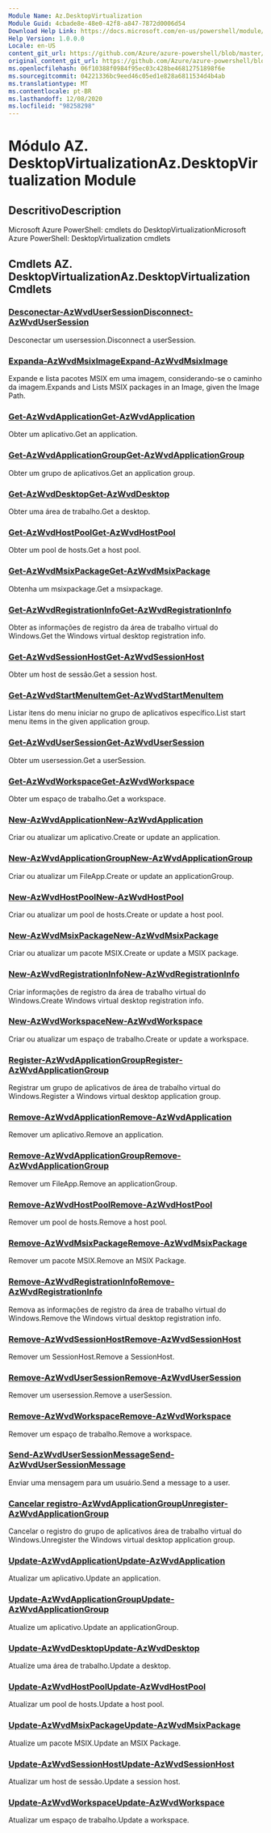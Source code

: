 ```yaml
---
Module Name: Az.DesktopVirtualization
Module Guid: 4cbade8e-48e0-42f8-a847-7872d0006d54
Download Help Link: https://docs.microsoft.com/en-us/powershell/module/az.desktopvirtualization
Help Version: 1.0.0.0
Locale: en-US
content_git_url: https://github.com/Azure/azure-powershell/blob/master/src/DesktopVirtualization/help/Az.DesktopVirtualization.md
original_content_git_url: https://github.com/Azure/azure-powershell/blob/master/src/DesktopVirtualization/help/Az.DesktopVirtualization.md
ms.openlocfilehash: 06f10388f0984f95ec03c428be46812751898f6e
ms.sourcegitcommit: 04221336bc9eed46c05ed1e828a6811534d4b4ab
ms.translationtype: MT
ms.contentlocale: pt-BR
ms.lasthandoff: 12/08/2020
ms.locfileid: "98258298"
---
```

# <span data-ttu-id="469b9-101">Módulo AZ. DesktopVirtualization</span><span class="sxs-lookup"><span data-stu-id="469b9-101">Az.DesktopVirtualization Module</span></span>
## <span data-ttu-id="469b9-102">Descritivo</span><span class="sxs-lookup"><span data-stu-id="469b9-102">Description</span></span>
<span data-ttu-id="469b9-103">Microsoft Azure PowerShell: cmdlets do DesktopVirtualization</span><span class="sxs-lookup"><span data-stu-id="469b9-103">Microsoft Azure PowerShell: DesktopVirtualization cmdlets</span></span>

## <span data-ttu-id="469b9-104">Cmdlets AZ. DesktopVirtualization</span><span class="sxs-lookup"><span data-stu-id="469b9-104">Az.DesktopVirtualization Cmdlets</span></span>
### [<span data-ttu-id="469b9-105">Desconectar-AzWvdUserSession</span><span class="sxs-lookup"><span data-stu-id="469b9-105">Disconnect-AzWvdUserSession</span></span>](Disconnect-AzWvdUserSession.md)
<span data-ttu-id="469b9-106">Desconectar um usersession.</span><span class="sxs-lookup"><span data-stu-id="469b9-106">Disconnect a userSession.</span></span>

### [<span data-ttu-id="469b9-107">Expanda-AzWvdMsixImage</span><span class="sxs-lookup"><span data-stu-id="469b9-107">Expand-AzWvdMsixImage</span></span>](Expand-AzWvdMsixImage.md)
<span data-ttu-id="469b9-108">Expande e lista pacotes MSIX em uma imagem, considerando-se o caminho da imagem.</span><span class="sxs-lookup"><span data-stu-id="469b9-108">Expands and Lists MSIX packages in an Image, given the Image Path.</span></span>

### [<span data-ttu-id="469b9-109">Get-AzWvdApplication</span><span class="sxs-lookup"><span data-stu-id="469b9-109">Get-AzWvdApplication</span></span>](Get-AzWvdApplication.md)
<span data-ttu-id="469b9-110">Obter um aplicativo.</span><span class="sxs-lookup"><span data-stu-id="469b9-110">Get an application.</span></span>

### [<span data-ttu-id="469b9-111">Get-AzWvdApplicationGroup</span><span class="sxs-lookup"><span data-stu-id="469b9-111">Get-AzWvdApplicationGroup</span></span>](Get-AzWvdApplicationGroup.md)
<span data-ttu-id="469b9-112">Obter um grupo de aplicativos.</span><span class="sxs-lookup"><span data-stu-id="469b9-112">Get an application group.</span></span>

### [<span data-ttu-id="469b9-113">Get-AzWvdDesktop</span><span class="sxs-lookup"><span data-stu-id="469b9-113">Get-AzWvdDesktop</span></span>](Get-AzWvdDesktop.md)
<span data-ttu-id="469b9-114">Obter uma área de trabalho.</span><span class="sxs-lookup"><span data-stu-id="469b9-114">Get a desktop.</span></span>

### [<span data-ttu-id="469b9-115">Get-AzWvdHostPool</span><span class="sxs-lookup"><span data-stu-id="469b9-115">Get-AzWvdHostPool</span></span>](Get-AzWvdHostPool.md)
<span data-ttu-id="469b9-116">Obter um pool de hosts.</span><span class="sxs-lookup"><span data-stu-id="469b9-116">Get a host pool.</span></span>

### [<span data-ttu-id="469b9-117">Get-AzWvdMsixPackage</span><span class="sxs-lookup"><span data-stu-id="469b9-117">Get-AzWvdMsixPackage</span></span>](Get-AzWvdMsixPackage.md)
<span data-ttu-id="469b9-118">Obtenha um msixpackage.</span><span class="sxs-lookup"><span data-stu-id="469b9-118">Get a msixpackage.</span></span>

### [<span data-ttu-id="469b9-119">Get-AzWvdRegistrationInfo</span><span class="sxs-lookup"><span data-stu-id="469b9-119">Get-AzWvdRegistrationInfo</span></span>](Get-AzWvdRegistrationInfo.md)
<span data-ttu-id="469b9-120">Obter as informações de registro da área de trabalho virtual do Windows.</span><span class="sxs-lookup"><span data-stu-id="469b9-120">Get the Windows virtual desktop registration info.</span></span>

### [<span data-ttu-id="469b9-121">Get-AzWvdSessionHost</span><span class="sxs-lookup"><span data-stu-id="469b9-121">Get-AzWvdSessionHost</span></span>](Get-AzWvdSessionHost.md)
<span data-ttu-id="469b9-122">Obter um host de sessão.</span><span class="sxs-lookup"><span data-stu-id="469b9-122">Get a session host.</span></span>

### [<span data-ttu-id="469b9-123">Get-AzWvdStartMenuItem</span><span class="sxs-lookup"><span data-stu-id="469b9-123">Get-AzWvdStartMenuItem</span></span>](Get-AzWvdStartMenuItem.md)
<span data-ttu-id="469b9-124">Listar itens do menu iniciar no grupo de aplicativos específico.</span><span class="sxs-lookup"><span data-stu-id="469b9-124">List start menu items in the given application group.</span></span>

### [<span data-ttu-id="469b9-125">Get-AzWvdUserSession</span><span class="sxs-lookup"><span data-stu-id="469b9-125">Get-AzWvdUserSession</span></span>](Get-AzWvdUserSession.md)
<span data-ttu-id="469b9-126">Obter um usersession.</span><span class="sxs-lookup"><span data-stu-id="469b9-126">Get a userSession.</span></span>

### [<span data-ttu-id="469b9-127">Get-AzWvdWorkspace</span><span class="sxs-lookup"><span data-stu-id="469b9-127">Get-AzWvdWorkspace</span></span>](Get-AzWvdWorkspace.md)
<span data-ttu-id="469b9-128">Obter um espaço de trabalho.</span><span class="sxs-lookup"><span data-stu-id="469b9-128">Get a workspace.</span></span>

### [<span data-ttu-id="469b9-129">New-AzWvdApplication</span><span class="sxs-lookup"><span data-stu-id="469b9-129">New-AzWvdApplication</span></span>](New-AzWvdApplication.md)
<span data-ttu-id="469b9-130">Criar ou atualizar um aplicativo.</span><span class="sxs-lookup"><span data-stu-id="469b9-130">Create or update an application.</span></span>

### [<span data-ttu-id="469b9-131">New-AzWvdApplicationGroup</span><span class="sxs-lookup"><span data-stu-id="469b9-131">New-AzWvdApplicationGroup</span></span>](New-AzWvdApplicationGroup.md)
<span data-ttu-id="469b9-132">Criar ou atualizar um FileApp.</span><span class="sxs-lookup"><span data-stu-id="469b9-132">Create or update an applicationGroup.</span></span>

### [<span data-ttu-id="469b9-133">New-AzWvdHostPool</span><span class="sxs-lookup"><span data-stu-id="469b9-133">New-AzWvdHostPool</span></span>](New-AzWvdHostPool.md)
<span data-ttu-id="469b9-134">Criar ou atualizar um pool de hosts.</span><span class="sxs-lookup"><span data-stu-id="469b9-134">Create or update a host pool.</span></span>

### [<span data-ttu-id="469b9-135">New-AzWvdMsixPackage</span><span class="sxs-lookup"><span data-stu-id="469b9-135">New-AzWvdMsixPackage</span></span>](New-AzWvdMsixPackage.md)
<span data-ttu-id="469b9-136">Criar ou atualizar um pacote MSIX.</span><span class="sxs-lookup"><span data-stu-id="469b9-136">Create or update a MSIX package.</span></span>

### [<span data-ttu-id="469b9-137">New-AzWvdRegistrationInfo</span><span class="sxs-lookup"><span data-stu-id="469b9-137">New-AzWvdRegistrationInfo</span></span>](New-AzWvdRegistrationInfo.md)
<span data-ttu-id="469b9-138">Criar informações de registro da área de trabalho virtual do Windows.</span><span class="sxs-lookup"><span data-stu-id="469b9-138">Create Windows virtual desktop registration info.</span></span>

### [<span data-ttu-id="469b9-139">New-AzWvdWorkspace</span><span class="sxs-lookup"><span data-stu-id="469b9-139">New-AzWvdWorkspace</span></span>](New-AzWvdWorkspace.md)
<span data-ttu-id="469b9-140">Criar ou atualizar um espaço de trabalho.</span><span class="sxs-lookup"><span data-stu-id="469b9-140">Create or update a workspace.</span></span>

### [<span data-ttu-id="469b9-141">Register-AzWvdApplicationGroup</span><span class="sxs-lookup"><span data-stu-id="469b9-141">Register-AzWvdApplicationGroup</span></span>](Register-AzWvdApplicationGroup.md)
<span data-ttu-id="469b9-142">Registrar um grupo de aplicativos de área de trabalho virtual do Windows.</span><span class="sxs-lookup"><span data-stu-id="469b9-142">Register a Windows virtual desktop application group.</span></span>

### [<span data-ttu-id="469b9-143">Remove-AzWvdApplication</span><span class="sxs-lookup"><span data-stu-id="469b9-143">Remove-AzWvdApplication</span></span>](Remove-AzWvdApplication.md)
<span data-ttu-id="469b9-144">Remover um aplicativo.</span><span class="sxs-lookup"><span data-stu-id="469b9-144">Remove an application.</span></span>

### [<span data-ttu-id="469b9-145">Remove-AzWvdApplicationGroup</span><span class="sxs-lookup"><span data-stu-id="469b9-145">Remove-AzWvdApplicationGroup</span></span>](Remove-AzWvdApplicationGroup.md)
<span data-ttu-id="469b9-146">Remover um FileApp.</span><span class="sxs-lookup"><span data-stu-id="469b9-146">Remove an applicationGroup.</span></span>

### [<span data-ttu-id="469b9-147">Remove-AzWvdHostPool</span><span class="sxs-lookup"><span data-stu-id="469b9-147">Remove-AzWvdHostPool</span></span>](Remove-AzWvdHostPool.md)
<span data-ttu-id="469b9-148">Remover um pool de hosts.</span><span class="sxs-lookup"><span data-stu-id="469b9-148">Remove a host pool.</span></span>

### [<span data-ttu-id="469b9-149">Remove-AzWvdMsixPackage</span><span class="sxs-lookup"><span data-stu-id="469b9-149">Remove-AzWvdMsixPackage</span></span>](Remove-AzWvdMsixPackage.md)
<span data-ttu-id="469b9-150">Remover um pacote MSIX.</span><span class="sxs-lookup"><span data-stu-id="469b9-150">Remove an MSIX Package.</span></span>

### [<span data-ttu-id="469b9-151">Remove-AzWvdRegistrationInfo</span><span class="sxs-lookup"><span data-stu-id="469b9-151">Remove-AzWvdRegistrationInfo</span></span>](Remove-AzWvdRegistrationInfo.md)
<span data-ttu-id="469b9-152">Remova as informações de registro da área de trabalho virtual do Windows.</span><span class="sxs-lookup"><span data-stu-id="469b9-152">Remove the Windows virtual desktop registration info.</span></span>

### [<span data-ttu-id="469b9-153">Remove-AzWvdSessionHost</span><span class="sxs-lookup"><span data-stu-id="469b9-153">Remove-AzWvdSessionHost</span></span>](Remove-AzWvdSessionHost.md)
<span data-ttu-id="469b9-154">Remover um SessionHost.</span><span class="sxs-lookup"><span data-stu-id="469b9-154">Remove a SessionHost.</span></span>

### [<span data-ttu-id="469b9-155">Remove-AzWvdUserSession</span><span class="sxs-lookup"><span data-stu-id="469b9-155">Remove-AzWvdUserSession</span></span>](Remove-AzWvdUserSession.md)
<span data-ttu-id="469b9-156">Remover um usersession.</span><span class="sxs-lookup"><span data-stu-id="469b9-156">Remove a userSession.</span></span>

### [<span data-ttu-id="469b9-157">Remove-AzWvdWorkspace</span><span class="sxs-lookup"><span data-stu-id="469b9-157">Remove-AzWvdWorkspace</span></span>](Remove-AzWvdWorkspace.md)
<span data-ttu-id="469b9-158">Remover um espaço de trabalho.</span><span class="sxs-lookup"><span data-stu-id="469b9-158">Remove a workspace.</span></span>

### [<span data-ttu-id="469b9-159">Send-AzWvdUserSessionMessage</span><span class="sxs-lookup"><span data-stu-id="469b9-159">Send-AzWvdUserSessionMessage</span></span>](Send-AzWvdUserSessionMessage.md)
<span data-ttu-id="469b9-160">Enviar uma mensagem para um usuário.</span><span class="sxs-lookup"><span data-stu-id="469b9-160">Send a message to a user.</span></span>

### [<span data-ttu-id="469b9-161">Cancelar registro-AzWvdApplicationGroup</span><span class="sxs-lookup"><span data-stu-id="469b9-161">Unregister-AzWvdApplicationGroup</span></span>](Unregister-AzWvdApplicationGroup.md)
<span data-ttu-id="469b9-162">Cancelar o registro do grupo de aplicativos área de trabalho virtual do Windows.</span><span class="sxs-lookup"><span data-stu-id="469b9-162">Unregister the Windows virtual desktop application group.</span></span>

### [<span data-ttu-id="469b9-163">Update-AzWvdApplication</span><span class="sxs-lookup"><span data-stu-id="469b9-163">Update-AzWvdApplication</span></span>](Update-AzWvdApplication.md)
<span data-ttu-id="469b9-164">Atualizar um aplicativo.</span><span class="sxs-lookup"><span data-stu-id="469b9-164">Update an application.</span></span>

### [<span data-ttu-id="469b9-165">Update-AzWvdApplicationGroup</span><span class="sxs-lookup"><span data-stu-id="469b9-165">Update-AzWvdApplicationGroup</span></span>](Update-AzWvdApplicationGroup.md)
<span data-ttu-id="469b9-166">Atualize um aplicativo.</span><span class="sxs-lookup"><span data-stu-id="469b9-166">Update an applicationGroup.</span></span>

### [<span data-ttu-id="469b9-167">Update-AzWvdDesktop</span><span class="sxs-lookup"><span data-stu-id="469b9-167">Update-AzWvdDesktop</span></span>](Update-AzWvdDesktop.md)
<span data-ttu-id="469b9-168">Atualize uma área de trabalho.</span><span class="sxs-lookup"><span data-stu-id="469b9-168">Update a desktop.</span></span>

### [<span data-ttu-id="469b9-169">Update-AzWvdHostPool</span><span class="sxs-lookup"><span data-stu-id="469b9-169">Update-AzWvdHostPool</span></span>](Update-AzWvdHostPool.md)
<span data-ttu-id="469b9-170">Atualizar um pool de hosts.</span><span class="sxs-lookup"><span data-stu-id="469b9-170">Update a host pool.</span></span>

### [<span data-ttu-id="469b9-171">Update-AzWvdMsixPackage</span><span class="sxs-lookup"><span data-stu-id="469b9-171">Update-AzWvdMsixPackage</span></span>](Update-AzWvdMsixPackage.md)
<span data-ttu-id="469b9-172">Atualize um pacote MSIX.</span><span class="sxs-lookup"><span data-stu-id="469b9-172">Update an  MSIX Package.</span></span>

### [<span data-ttu-id="469b9-173">Update-AzWvdSessionHost</span><span class="sxs-lookup"><span data-stu-id="469b9-173">Update-AzWvdSessionHost</span></span>](Update-AzWvdSessionHost.md)
<span data-ttu-id="469b9-174">Atualizar um host de sessão.</span><span class="sxs-lookup"><span data-stu-id="469b9-174">Update a session host.</span></span>

### [<span data-ttu-id="469b9-175">Update-AzWvdWorkspace</span><span class="sxs-lookup"><span data-stu-id="469b9-175">Update-AzWvdWorkspace</span></span>](Update-AzWvdWorkspace.md)
<span data-ttu-id="469b9-176">Atualizar um espaço de trabalho.</span><span class="sxs-lookup"><span data-stu-id="469b9-176">Update a workspace.</span></span>

